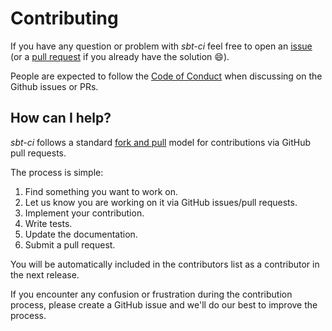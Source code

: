 [comment]: <> (Explains how a user can contribute to the project.)
[comment]: <> ()
[comment]: <> (Need the `NAME`, `REPO`, `ORG_NAME` and `ORG_EMAIL` `mdocVariables`.)
[comment]: <> ()
[comment]: <> (See https://github.com/alejandrohdezma/sbt-github for information on how to get this variables.)

# Contributing

If you have any question or problem with _sbt-ci_ feel free to open an [issue](https://github.com/alejandrohdezma/sbt-ci/issues) (or a [pull request](https://github.com/alejandrohdezma/sbt-ci/pulls) if you already have the solution :smile:).

People are expected to follow the [Code of Conduct](CODE_OF_CONDUCT.md) when discussing on the Github issues or PRs.

## How can I help?

_sbt-ci_ follows a standard [fork and pull](https://help.github.com/articles/using-pull-requests/) model for contributions via GitHub pull requests.

The process is simple:

 1. Find something you want to work on.
 2. Let us know you are working on it via GitHub issues/pull requests.
 3. Implement your contribution.
 4. Write tests.
 5. Update the documentation.
 6. Submit a pull request.

You will be automatically included in the contributors list as a contributor in the next release.

If you encounter any confusion or frustration during the contribution process, please create a GitHub issue and we'll do our best to improve the process.